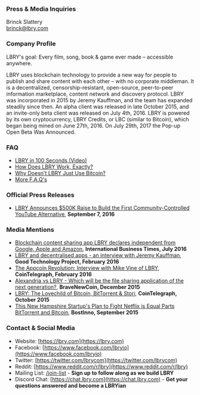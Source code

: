 ### Press & Media Inquiries

Brinck Slattery<br/>
[brinck@lbry.com](mailto:brinck@lbry.com)

### Company Profile

LBRY's goal: Every film, song, book & game ever made – accessible anywhere.

LBRY uses blockchain technology to provide a new way for people to publish and share content with each other – with no corporate middleman.
It is a decentralized, censorship-resistant, open-source, peer-to-peer information marketplace, content network and discovery protocol.
LBRY was incorporated in 2015 by Jeremy Kauffman, and the team has expanded steadily since then.
An alpha client was released in late October 2015, and an invite-only beta client was released on July 4th, 2016.
LBRY is powered by its own cryptocurrency, LBRY Credits, or LBC (similar to Bitcoin), which began being mined on June 27th, 2016.
On July 29th, 2017 the Pop-up Open Beta Was Announced.

### FAQ

- [LBRY in 100 Seconds (Video)](https://www.youtube.com/watch?v=DjouYBEkQPY)
- [How Does LBRY Work, Exactly?](/news/introducing-lbry-the-bitcoin-of-content)
- [Why Doesn't LBRY Just Use Bitcoin?](/news/why-doesnt-lbry-just-use-bitcoin)
- [More F.A.Q's](/faq)

### Official Press Releases

- [LBRY Announces $500K Raise to Build the First Community-Controlled YouTube Alternative](/press/500k-fundraising-round-pillar-vc.md), **September 7, 2016**

### Media Mentions

- [Blockchain content sharing app LBRY declares independent from Google, Apple and Amazon](http://www.ibtimes.co.uk/blockchain-content-sharing-app-lbry-declares-independent-google-apple-amazon-1568755), **International Business Times, July 2016**
- [LBRY and decentralised apps - an interview with Jeremy Kauffman](http://goodtechnologyproject.org/blog/2016/02/07/lbry-and-decentralised-apps-an-interview-with-jeremy-kauffman), **Good Technology Project, February 2016**
- [The Appcoin Revolution: Interview with Mike Vine of LBRY](http://cointelegraph.com/news/the-appcoin-revolution-interview-with-mike-vine-of-lbry), **CoinTelegraph, February 2016**
- [Alexandria vs LBRY - Which will be the file sharing application of the next generation?](http://bravenewcoin.com/news/alexandria-vs-lbry-which-will-be-the-file-sharing-application-of-the-next-generation), **BraveNewCoin, December 2015**
- [LBRY: The Lovechild of Bitcoin, BitTorrent & Storj](http://cointelegraph.com/news/lbry-the-lovechild-of-bitcoin-bittorrent-storj), **CoinTelegraph, October 2015**
- [This New Hampshire Startup's Plan to Fight Netflix is Equal Parts BitTorrent and Bitcoin](http://bostinno.streetwise.co/2015/09/18/bitcoin-startups-lbry-combines-bittorrent-and-bitcoin-to-fight-netflix), **BostInno, September 2015**

### Contact & Social Media

- Website: [https://lbry.com](https://lbry.com)
- Facebook: [https://www.facebook.com/lbryio](https://www.facebook.com/lbryio)
- Twitter: [https://twitter.com/lbrycom](https://twitter.com/lbrycom)
- Reddit: [https://www.reddit.com/r/lbry](https://www.reddit.com/r/lbry)
- Mailing List: [/join-list](/join-list) - **Sign up to follow along as we build LBRY**
- Discord Chat: [https://chat.lbry.com](https://chat.lbry.com) - **Get your questions answered and become a LBRYian**
